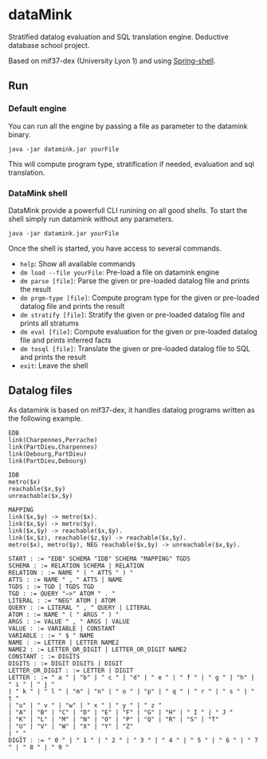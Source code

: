 
# dataMink

Stratified datalog evaluation and SQL translation engine. Deductive database school project.

Based on mif37-dex (University Lyon 1) and using [Spring-shell](https://projects.spring.io/spring-shell/).


## Run

### Default engine

You can run all the engine by passing a file as parameter to the datamink binary.

```
java -jar datamink.jar yourFile
```
This will compute program type, stratification if needed, evaluation and sql translation.

### DataMink shell

DataMink provide a powerfull CLI runining on all good shells. To start the shell simply run datamink without any parameters.

```
java -jar datamink.jar yourFile
```

Once the shell is started, you have access to several commands.

- `help`: Show all available commands
- `dm load --file yourFile`: Pre-load a file on datamink engine
- `dm parse [file]`: Parse the given or pre-loaded datalog file and prints the result
- `dm prgm-type [file]`: Compute program type for the given or pre-loaded datalog file and prints the result
- `dm stratify [file]`: Stratify the given or pre-loaded datalog file and prints all stratums
- `dm eval [file]`: Compute evaluation for the given or pre-loaded datalog file and prints inferred facts
- `dm tosql [file]`: Translate the given or pre-loaded datalog file to SQL and prints the result
- `exit`: Leave the shell



## Datalog files

As datamink is based on mif37-dex, it handles datalog programs written as the following example.

```
EDB
link(Charpennes,Perrache) 
link(PartDieu,Charpennes) 
link(Debourg,PartDieu)
link(PartDieu,Debourg)

IDB
metro($x)
reachable($x,$y)
unreachable($x,$y)

MAPPING
link($x,$y) -> metro($x).
link($x,$y) -> metro($y).
link($x,$y) -> reachable($x,$y).
link($x,$z), reachable($z,$y) -> reachable($x,$y).
metro($x), metro($y), NEG reachable($x,$y) -> unreachable($x,$y).
```


```
START : := "EDB" SCHEMA "IDB" SCHEMA "MAPPING" TGDS
SCHEMA : := RELATION SCHEMA | RELATION
RELATION : := NAME " ( " ATTS " ) "
ATTS : := NAME " , " ATTS | NAME
TGDS : := TGD | TGDS TGD
TGD : := QUERY "−>" ATOM " . "
LITERAL : := "NEG" ATOM | ATOM
QUERY : := LITERAL " , " QUERY | LITERAL
ATOM : := NAME " ( " ARGS " ) "
ARGS : := VALUE " , " ARGS | VALUE
VALUE : := VARIABLE | CONSTANT
VARIABLE : := " $ " NAME
NAME : := LETTER | LETTER NAME2
NAME2 : := LETTER_OR_DIGIT | LETTER_OR_DIGIT NAME2
CONSTANT : := DIGITS
DIGITS : := DIGIT DIGITS | DIGIT
LETTER_OR_DIGIT : := LETTER | DIGIT
LETTER : := " a " | "b" | " c " | "d" | " e " | " f " | " g " | "h" | " i " | " j "
| " k " | " l " | "m" | "n" | " o " | "p" | " q " | " r " | " s " | " t "
| "u" | " v " | "w" | " x " | " y " | " z "
| "A" | "B" | "C" | "D" | "E" | "F" | "G" | "H" | " I " | " J "
| "K" | "L" | "M" | "N" | "O" | "P" | "Q" | "R" | "S" | "T"
| "U" | "V" | "W" | "X" | "Y" | "Z"
| "_"
DIGIT : := " 0 " | " 1 " | " 2 " | " 3 " | " 4 " | " 5 " | " 6 " | " 7 " | " 8 " | " 9 "
```



